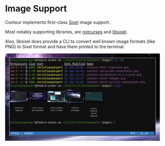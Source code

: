 # Image Support

Contour implements first-class [Sixel](https://en.wikipedia.org/wiki/Sixel) image support.

Most notably supporting libraries,
are [notcurses](https://github.com/dankamongmen/notcurses/)
and [libsixel](https://github.com/libsixel/libsixel/).

Also, libsixel does provide a CLI to convert well known image formats (like PNG)
to Sixel format and have them printed to the terminal.

![sixel-demo](../screenshots/contour-lsix.png)
